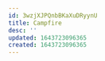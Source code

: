 ```yaml
---
id: 3wzjXJPQnbBKaXuDRyynU
title: Campfire
desc: ''
updated: 1643723096365
created: 1643723096365
---
```


